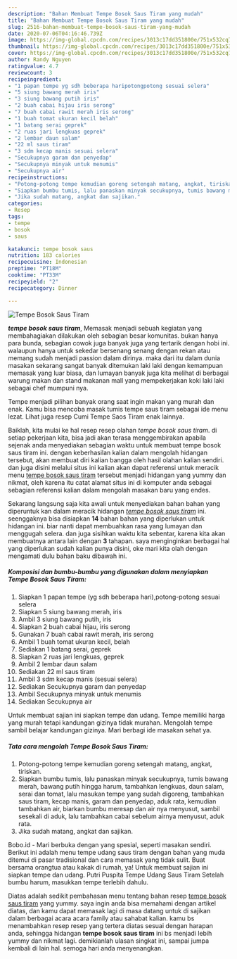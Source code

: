 ```yaml
---
description: "Bahan Membuat Tempe Bosok Saus Tiram yang mudah"
title: "Bahan Membuat Tempe Bosok Saus Tiram yang mudah"
slug: 2516-bahan-membuat-tempe-bosok-saus-tiram-yang-mudah
date: 2020-07-06T04:16:46.739Z
image: https://img-global.cpcdn.com/recipes/3013c17dd351800e/751x532cq70/tempe-bosok-saus-tiram-foto-resep-utama.jpg
thumbnail: https://img-global.cpcdn.com/recipes/3013c17dd351800e/751x532cq70/tempe-bosok-saus-tiram-foto-resep-utama.jpg
cover: https://img-global.cpcdn.com/recipes/3013c17dd351800e/751x532cq70/tempe-bosok-saus-tiram-foto-resep-utama.jpg
author: Randy Nguyen
ratingvalue: 4.7
reviewcount: 3
recipeingredient:
- "1 papan tempe yg sdh beberapa haripotongpotong sesuai selera"
- "5 siung bawang merah iris"
- "3 siung bawang putih iris"
- "2 buah cabai hijau iris serong"
- "7 buah cabai rawit merah iris serong"
- "1 buah tomat ukuran kecil belah"
- "1 batang serai geprek"
- "2 ruas jari lengkuas geprek"
- "2 lembar daun salam"
- "22 ml saus tiram"
- "3 sdm kecap manis sesuai selera"
- "Secukupnya garam dan penyedap"
- "Secukupnya minyak untuk menumis"
- "Secukupnya air"
recipeinstructions:
- "Potong-potong tempe kemudian goreng setengah matang, angkat, tiriskan."
- "Siapkan bumbu tumis, lalu panaskan minyak secukupnya, tumis bawang merah, bawang putih hingga harum, tambahkan lengkuas, daun salam, serai dan tomat, lalu masukan tempe yang sudah digoreng, tambahkan saus tiram, kecap manis, garam dan penyedap, aduk rata, kemudian tambahkan air, biarkan bumbu meresap dan air nya menyusut, sambil sesekali di aduk, lalu tambahkan cabai sebelum airnya menyusut, aduk rata."
- "Jika sudah matang, angkat dan sajikan."
categories:
- Resep
tags:
- tempe
- bosok
- saus

katakunci: tempe bosok saus 
nutrition: 183 calories
recipecuisine: Indonesian
preptime: "PT18M"
cooktime: "PT33M"
recipeyield: "2"
recipecategory: Dinner

---
```



![Tempe Bosok Saus Tiram](https://img-global.cpcdn.com/recipes/3013c17dd351800e/751x532cq70/tempe-bosok-saus-tiram-foto-resep-utama.jpg)

<b><i>tempe bosok saus tiram</i></b>, Memasak menjadi sebuah kegiatan yang membahagiakan dilakukan oleh sebagian besar komunitas. bukan hanya para bunda, sebagian cowok juga banyak juga yang tertarik dengan hobi ini. walaupun hanya untuk sekedar bersenang senang dengan rekan atau memang sudah menjadi passion dalam dirinya. maka dari itu dalam dunia masakan sekarang sangat banyak ditemukan laki laki dengan kemampuan memasak yang luar biasa, dan lumayan banyak juga kita melihat di berbagai warung makan dan stand makanan mall yang mempekerjakan koki laki laki sebagai chef mumpuni nya.

Tempe menjadi pilihan banyak orang saat ingin makan yang murah dan enak. Kamu bisa mencoba masak tumis tempe saus tiram sebagai ide menu lezat. Lihat juga resep Cumi Tempe Saos Tiram enak lainnya.

Baiklah, kita mulai ke hal resep resep olahan <i>tempe bosok saus tiram</i>. di setiap pekerjaan kita, bisa jadi akan terasa menggembirakan apabila sejenak anda menyediakan sebagian waktu untuk membuat tempe bosok saus tiram ini. dengan keberhasilan kalian dalam mengolah hidangan tersebut, akan membuat diri kalian bangga oleh hasil olahan kalian sendiri. dan juga disini melalui situs ini kalian akan dapat referensi untuk meracik menu <u>tempe bosok saus tiram</u> tersebut menjadi hidangan yang yummy dan nikmat, oleh karena itu catat alamat situs ini di komputer anda sebagai sebagian referensi kalian dalam mengolah masakan baru yang endes.


Sekarang langsung saja kita awali untuk menyediakan bahan bahan yang diperuntuk kan dalam meracik hidangan <u><i>tempe bosok saus tiram</i></u> ini. seenggaknya bisa disiapkan <b>14</b> bahan bahan yang diperlukan untuk hidangan ini. biar nanti dapat membuahkan rasa yang lumayan dan menggugah selera. dan juga sisihkan waktu kita sebentar, karena kita akan membuatnya antara lain dengan <b>3</b> tahapan. saya menginginkan berbagai hal yang diperlukan sudah kalian punya disini, oke mari kita olah dengan mengamati dulu bahan baku dibawah ini.

<!--inarticleads1-->

##### Komposisi dan bumbu-bumbu yang digunakan dalam menyiapkan Tempe Bosok Saus Tiram:

1. Siapkan 1 papan tempe (yg sdh beberapa hari),potong-potong sesuai selera
1. Siapkan 5 siung bawang merah, iris
1. Ambil 3 siung bawang putih, iris
1. Siapkan 2 buah cabai hijau, iris serong
1. Gunakan 7 buah cabai rawit merah, iris serong
1. Ambil 1 buah tomat ukuran kecil, belah
1. Sediakan 1 batang serai, geprek
1. Siapkan 2 ruas jari lengkuas, geprek
1. Ambil 2 lembar daun salam
1. Sediakan 22 ml saus tiram
1. Ambil 3 sdm kecap manis (sesuai selera)
1. Sediakan Secukupnya garam dan penyedap
1. Ambil Secukupnya minyak untuk menumis
1. Sediakan Secukupnya air


Untuk membuat sajian ini siapkan tempe dan udang. Tempe memiliki harga yang murah tetapi kandungan gizinya tidak murahan. Mengolah tempe sambil belajar kandungan gizinya. Mari berbagi ide masakan sehat ya. 

<!--inarticleads2-->

##### Tata cara mengolah Tempe Bosok Saus Tiram:

1. Potong-potong tempe kemudian goreng setengah matang, angkat, tiriskan.
1. Siapkan bumbu tumis, lalu panaskan minyak secukupnya, tumis bawang merah, bawang putih hingga harum, tambahkan lengkuas, daun salam, serai dan tomat, lalu masukan tempe yang sudah digoreng, tambahkan saus tiram, kecap manis, garam dan penyedap, aduk rata, kemudian tambahkan air, biarkan bumbu meresap dan air nya menyusut, sambil sesekali di aduk, lalu tambahkan cabai sebelum airnya menyusut, aduk rata.
1. Jika sudah matang, angkat dan sajikan.


Bobo.id - Mari berbuka dengan yang spesial, seperti masakan sendiri. Berikut ini adalah menu tempe udang saus tiram dengan bahan yang muda ditemui di pasar tradisional dan cara memasak yang tidak sulit. Buat bersama orangtua atau kakak di rumah, ya! Untuk membuat sajian ini siapkan tempe dan udang. Putri Puspita Tempe Udang Saus Tiram Setelah bumbu harum, masukkan tempe terlebih dahulu. 

Diatas adalah sedikit pembahasan menu tentang bahan resep <u>tempe bosok saus tiram</u> yang yummy. saya ingin anda bisa memahami dengan artikel diatas, dan kamu dapat memasak lagi di masa datang untuk di sajikan dalam berbagai acara acara family atau sahabat kalian. kamu bs menambahkan resep resep yang tertera diatas sesuai dengan harapan anda, sehingga hidangan <b>tempe bosok saus tiram</b> ini bs menjadi lebih yummy dan nikmat lagi. demikianlah ulasan singkat ini, sampai jumpa kembali di lain hal. semoga hari anda menyenangkan.
